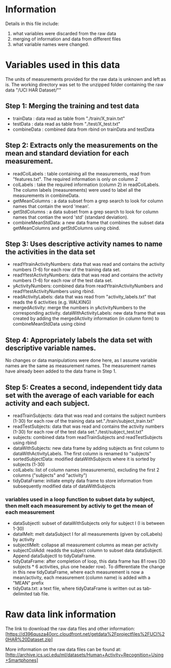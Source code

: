 # Information
Details in this file include:
1. what variables were discarded from the raw data
2. merging of information and data from different files
3. what variable names were changed.

# Variables used in this data
The units of measurements provided for the raw data is unknown and left as is.
The working directory was set to the unzipped folder containing the raw data "/UCI HAR Dataset/""

## Step 1: Merging the training and test data
* trainData : data read as table from "./train/X_train.txt"
* testData : data read as table from "./test/X_test.txt"
* combineData : combined data from rbind on trainData and testData

## Step 2: Extracts only the measurements on the mean and standard deviation for each measurement.
* readColLabels : table containing all the measurements, read from "features.txt". The required information is only on column 2
* colLabels : take the required information (column 2) in readColLabels. The column labels (measurements) were used to label all the measurements in combineData.
* getMeanColumns : a data subset from a grep search to look for column names that contain the word 'mean'. 
* getStdColumns : a data subset from a grep search to look for column names that contian the word 'std' (standard deviation).
* combineMeanStdData: a new data frame that combines the subset data getMeanColumns and getStdColumns using cbind.

## Step 3: Uses descriptive activity names to name the activities in the data set 
* readYtrainActivityNumbers: data that was read and contains the activity numbers (1-6) for each row of the training data set. 
* readYtestActivityNumbers: data that was read and contains the activity numbers (1-6) for each row of the test data set.
* yActivityNumbers: combined data from readYtrainActivityNumbers and readYtestActivityNumbers using rbind.
* readActivityLabels: data that was read from "activity_labels.txt" that reads the 6 activities (e.g. WALKING)
* mergedActivity: merge the numbers in yActivityNumbers to the corresponding activity.
dataWithActivityLabels: new data frame that was created by adding the mergedActivity information (in column form) to combineMeanStdData using cbind

## Step 4: Appropriately labels the data set with descriptive variable names.
No changes or data manipulations were done here, as I assume variable names are the same as measurement names.
The measurement names have already been added to the data frame in Step 1.

## Step 5: Creates a second, independent tidy data set with the average of each variable for each activity and each subject.
* readTrainSubjects: data that was read and contains the subject numbers (1-30) for each row of the training data set."./train/subject_train.txt"
* readTestSubjects: data that was read and contains the activity numbers (1-30) for each row of the test data set."./test/subject_test.txt"
* subjects: combined data from readTrainSubjects and readTestSubjects using rbind
* dataWithSubjects: new data frame by adding subjects as first column to dataWithActivityLabels. The first column is renamed to "subjects"
* sortedSubjectData: modified dataWithSubjects where it is sorted by subjects (1-30)
* colLabels: list of column names (measurements), excluding the first 2 columns ("subjects" and "activity")
* tidyDataFrame: initiate empty data frame to store information from subsequently modified data of dataWithSubjects
### variables used in a loop function to subset data by subject, then melt each measurement by activiy to get the mean of each measurement
* dataSubjectI: subset of dataWithSubjects only for subject I (I is between 1-30)
* dataIMelt: melt dataSubject I for all measurements (given by colLabels) by activity 
* subjectIMelt: collapse all measurement columns as mean per activity
* subjectColAdd: readds the subject column to subset data dataSubjectI. Append dataSubjectI to tidyDataFrame.
* tidyDataFrame: after completion of loop, this data frame has 81 rows (30 subjects * 6 activities, plus one header row). To differentiate the change in this new tidyDataFrame, where each measurement is now a mean/activity, each measurement (column name) is added with a "MEAN" prefix 
* tidyData.txt: a text file, where tidyDataFrame is written out as tab-delimited tab file.

# Raw data link information
The link to download the raw data files and other information:
[https://d396qusza40orc.cloudfront.net/getdata%2Fprojectfiles%2FUCI%20HAR%20Dataset.zip]

More information on the raw data files can be found at:
[http://archive.ics.uci.edu/ml/datasets/Human+Activity+Recognition+Using+Smartphones]

